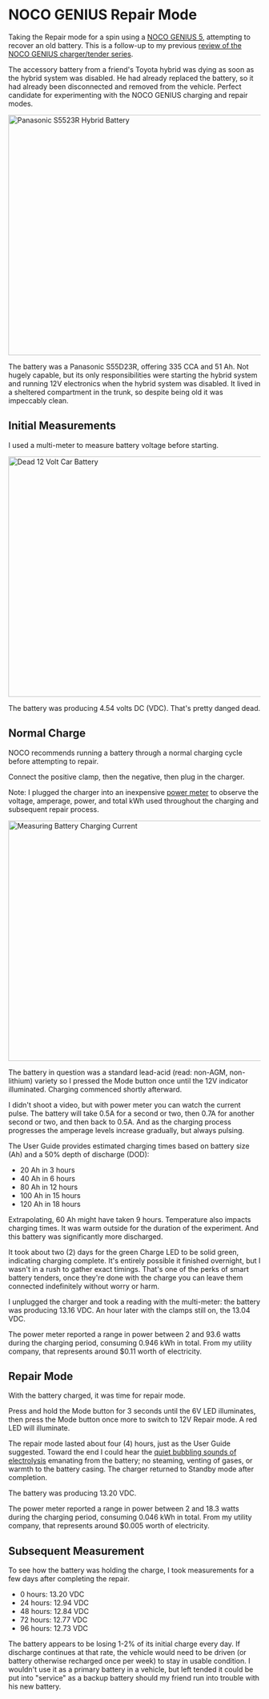 <!-- title: NOCO GENIUS Repair Mode -->
<!-- categories: howto -->
<!-- tags: noco,genius,battery -->
<!-- published: 2020-08-10T09:30:00-05:00 -->
<!-- updated: 2020-08-10T09:30:00-05:00 -->
<!-- summary: Recovering a dead hybrid accessory battery using NOCO GENIUS 5 charger. -->

# NOCO GENIUS Repair Mode

Taking the Repair mode for a spin using a [NOCO GENIUS 5](https://amzn.to/2BCVjce), attempting to recover an old battery. This is a follow-up to my previous [review of the NOCO GENIUS charger/tender series](/v2/2020/08/01/noco-genius.html).

The accessory battery from a friend's Toyota hybrid was dying as soon as the hybrid system was disabled. He had already replaced the battery, so it had already been disconnected and removed from the vehicle. Perfect candidate for experimenting with the NOCO GENIUS charging and repair modes.

<a href="https://www.flickr.com/photos/techmsg/50198950116/in/dateposted/" title="Panasonic S5523R Hybrid Battery"><img src="https://live.staticflickr.com/65535/50198950116_29e70436e9_z.jpg" width="640" height="480" alt="Panasonic S5523R Hybrid Battery"></a>

The battery was a Panasonic S55D23R, offering 335 CCA and 51 Ah. Not hugely capable, but its only responsibilities were starting the hybrid system and running 12V electronics when the hybrid system was disabled. It lived in a sheltered compartment in the trunk, so despite being old it was impeccably clean.

## Initial Measurements

I used a multi-meter to measure battery voltage before starting.

<a href="https://www.flickr.com/photos/techmsg/50189009628/" title="Dead 12 Volt Car Battery"><img src="https://live.staticflickr.com/65535/50189009628_c6bb801991_z.jpg" width="640" height="480" alt="Dead 12 Volt Car Battery"></a>

The battery was producing 4.54 volts DC (VDC). That's pretty danged dead.

## Normal Charge

NOCO recommends running a battery through a normal charging cycle before attempting to repair.

Connect the positive clamp, then the negative, then plug in the charger.

Note: I plugged the charger into an inexpensive [power meter](http://www.amazon.com/gp/product/B00E945SJG/?tag=v2mdc-20) to observe the voltage, amperage, power, and total kWh used throughout the charging and subsequent repair process.

<a href="https://www.flickr.com/photos/techmsg/50189009618/in/dateposted/" title="Measuring Battery Charging Current"><img src="https://live.staticflickr.com/65535/50189009618_d36701b6a4_z.jpg" width="640" height="480" alt="Measuring Battery Charging Current"></a>

The battery in question was a standard lead-acid (read: non-AGM, non-lithium) variety so I pressed the Mode button once until the 12V indicator illuminated. Charging commenced shortly afterward.

I didn't shoot a video, but with power meter you can watch the current pulse. The battery will take 0.5A for a second or two, then 0.7A for another second or two, and then back to 0.5A. And as the charging process progresses the amperage levels increase gradually, but always pulsing.

The User Guide provides estimated charging times based on battery size (Ah) and a 50% depth of discharge (DOD):

* 20 Ah in 3 hours
* 40 Ah in 6 hours
* 80 Ah in 12 hours
* 100 Ah in 15 hours
* 120 Ah in 18 hours

Extrapolating, 60 Ah might have taken 9 hours. Temperature also impacts charging times. It was warm outside for the duration of the experiment. And this battery was significantly more discharged.

It took about two (2) days for the green Charge LED to be solid green, indicating charging complete. It's entirely possible it finished overnight, but I wasn't in a rush to gather exact timings. That's one of the perks of smart battery tenders, once they're done with the charge you can leave them connected indefinitely without worry or harm.

I unplugged the charger and took a reading with the multi-meter: the battery was producing 13.16 VDC. An hour later with the clamps still on, the 13.04 VDC.

The power meter reported a range in power between 2 and 93.6 watts during the charging period, consuming 0.946 kWh in total. From my utility company, that represents around $0.11 worth of electricity.

## Repair Mode

With the battery charged, it was time for repair mode.

Press and hold the Mode button for 3 seconds until the 6V LED illuminates, then press the Mode button once more to switch to 12V Repair mode. A red LED will illuminate.

The repair mode lasted about four (4) hours, just as the User Guide suggested. Toward the end I could hear the [quiet bubbling sounds of electrolysis](https://homebatterybank.com/is-it-normal-for-my-battery-to-bubble-when-charging/) emanating from the battery; no steaming, venting of gases, or warmth to the battery casing. The charger returned to Standby mode after completion.

The battery was producing 13.20 VDC.

The power meter reported a range in power between 2 and 18.3 watts during the charging period, consuming 0.046 kWh in total. From my utility company, that represents around $0.005 worth of electricity.

## Subsequent Measurement

To see how the battery was holding the charge, I took measurements for a few days after completing the repair.

* 0 hours: 13.20 VDC
* 24 hours: 12.94 VDC
* 48 hours: 12.84 VDC
* 72 hours: 12.77 VDC
* 96 hours: 12.73 VDC

The battery appears to be losing 1-2% of its initial charge every day. If discharge continues at that rate, the vehicle would need to be driven (or battery otherwise recharged once per week) to stay in usable condition. I wouldn't use it as a primary battery in a vehicle, but left tended it could be put into "service" as a backup battery should my friend run into trouble with his new battery.

